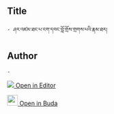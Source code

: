 ## Title
	- ཤར་འཛམ་ཐང་པ་ངག་དབང་བློ་གྲོས་གྲགས་པའི་རྣམ་ཐར།

## Author
	- 



[<img src="https://img.icons8.com/color/25/000000/edit-property.png"> Open in Editor](http://editor.openpecha.org/P000439)

[<img width="25" src="https://library.bdrc.io/icons/BUDA-small.svg"> Open in Buda](https://library.bdrc.io/show/bdr:IE0OPP000439)
